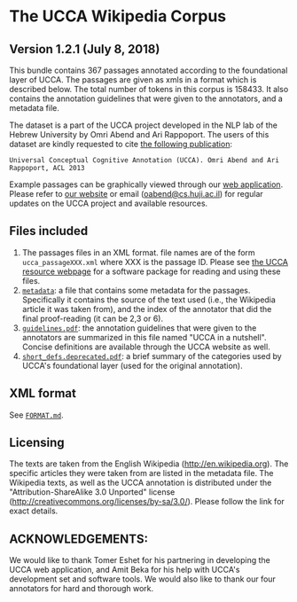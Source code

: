 The UCCA Wikipedia Corpus
=========================
Version 1.2.1 (July 8, 2018)
-----------------------------

This bundle contains 367 passages annotated according to the foundational layer of UCCA. 
The passages are given as xmls in a format which is described below. The total number of tokens 
in this corpus is 158433. It also contains the annotation guidelines that were given to the annotators,
and a metadata file.

The dataset is a part of the UCCA project developed in the NLP lab of the Hebrew University 
by Omri Abend and Ari Rappoport. The users of this dataset are kindly requested to cite [the following publication](http://www.aclweb.org/anthology/P13-1023):

    Universal Conceptual Cognitive Annotation (UCCA). Omri Abend and Ari Rappoport, ACL 2013

Example passages can be graphically viewed through our [web application](http://ucca.cs.huji.ac.il).
Please refer to [our website](http://www.cs.huji.ac.il/~oabend/ucca.html) or email (oabend@cs.huji.ac.il)
for regular updates on the UCCA project and available resources.


Files included
--------------
1. The passages files in an XML format. file names are of the form `ucca_passageXXX.xml` where XXX 
   is the passage ID. Please see [the UCCA resource webpage](http://www.cs.huji.ac.il/~oabend/ucca.html) for a software package for reading and using 
   these files.
2. [`metadata`](metadata): a file that contains some metadata for the passages. Specifically it contains the source
   of the text used (i.e., the Wikipedia article it was taken from), and the index of the annotator
   that did the final proof-reading (it can be 2,3 or 6).
3. [`guidelines.pdf`](guidelines.pdf): the annotation guidelines that were given to the annotators are summarized in 
   this file named "UCCA in a nutshell". Concise definitions are available through the UCCA website
   as well.
4. [`short_defs.deprecated.pdf`](short_defs.deprecated.pdf): a brief summary of the categories used by UCCA's foundational layer (used for the original annotation).


XML format
----------
See [`FORMAT.md`](https://github.com/UniversalConceptualCognitiveAnnotation/docs/blob/master/FORMAT.md).


Licensing
---------

The texts are taken from the English Wikipedia (http://en.wikipedia.org). 
The specific articles they were taken from are listed in the metadata file. 
The Wikipedia texts, as well as the UCCA annotation is distributed under the 
"Attribution-ShareAlike 3.0 Unported" license (http://creativecommons.org/licenses/by-sa/3.0/).
Please follow the link for exact details.


ACKNOWLEDGEMENTS:
-----------------

We would like to thank Tomer Eshet for his partnering in developing the UCCA web application,
and Amit Beka for his help with UCCA's development set and software tools. We would also like
to thank our four annotators for hard and thorough work.

